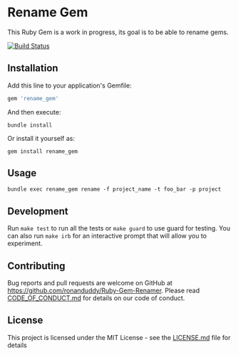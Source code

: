 # Rename Gem

This Ruby Gem is a work in progress, its goal is to be able to rename gems.

[![Build Status](https://travis-ci.org/ronanduddy/Ruby-Gem-Renamer.svg?branch=master)](https://travis-ci.org/ronanduddy/Ruby-Gem-Renamer)

## Installation

Add this line to your application's Gemfile:

```ruby
gem 'rename_gem'
```

And then execute:

```Shell
bundle install
```

Or install it yourself as:

```Shell
gem install rename_gem
```

## Usage

```Shell
bundle exec rename_gem rename -f project_name -t foo_bar -p project
```

## Development

Run `make test` to run all the tests or `make guard` to use guard for testing. You can also run `make irb` for an interactive prompt that will allow you to experiment.

## Contributing

Bug reports and pull requests are welcome on GitHub at https://github.com/ronanduddy/Ruby-Gem-Renamer. Please read [CODE_OF_CONDUCT.md](CODE_OF_CONDUCT.md) for details on our code of conduct.

## License

This project is licensed under the MIT License - see the [LICENSE.md](LICENSE.md) file for details
